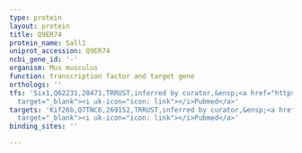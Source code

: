 ```yaml
---
type: protein
layout: protein
title: Q9ER74
protein_name: Sall1
uniprot_accession: Q9ER74
ncbi_gene_id: '-'
organism: Mus musculus
function: transcription factor and target gene
orthologs: ''
tfs: 'Six1,Q62231,20471,TRRUST,inferred by curator,&ensp;<a href="https://www.ncbi.nlm.nih.gov/pubmed/?term=12783782%5Buid%5D+OR+29087512%5Buid%5D"
  target="_blank"><i uk-icon="icon: link"></i>Pubmed</a>'
targets: 'Kif26b,Q7TNC6,269152,TRRUST,inferred by curator,&ensp;<a href="https://www.ncbi.nlm.nih.gov/pubmed/?term=22768111%5Buid%5D+OR+29087512%5Buid%5D"
  target="_blank"><i uk-icon="icon: link"></i>Pubmed</a>'
binding_sites: ''

---
```

